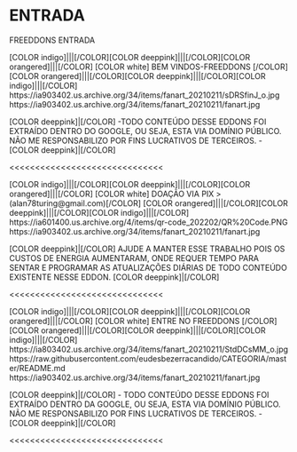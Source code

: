 # ENTRADA
FREEDDONS ENTRADA

<channels>
<channel>
<name>[COLOR indigo]|||[/COLOR][COLOR deeppink]|||[/COLOR][COLOR orangered]|||[/COLOR] [COLOR white] BEM VINDOS-FREEDDONS [/COLOR] [COLOR orangered]|||[/COLOR][COLOR deeppink]|||[/COLOR][COLOR indigo]|||[/COLOR]</name>
<thumbnail>https://ia903402.us.archive.org/34/items/fanart_20210211/sDRSfinJ_o.jpg</thumbnail>
<fanart>https://ia903402.us.archive.org/34/items/fanart_20210211/fanart.jpg</fanart>
<info>


[COLOR deeppink]|[/COLOR] -TODO CONTEÚDO DESSE EDDONS FOI EXTRAÍDO DENTRO DO GOOGLE, OU SEJA, ESTA VIA DOMÍNIO PÚBLICO. NÃO ME RESPONSABILIZO POR FINS LUCRATIVOS DE TERCEIROS. - [COLOR deeppink]|[/COLOR]</info>
</channel>
</channels>

<<<<<<<<<<<<<<<<<<<<<<<<<<<<<<

<channels>
<channel>
<name>[COLOR indigo]|||[/COLOR][COLOR deeppink]|||[/COLOR][COLOR orangered]|||[/COLOR] [COLOR white] DOAÇÃO VIA PIX >(alan78turing@gmail.com)[/COLOR] [COLOR orangered]|||[/COLOR][COLOR deeppink]|||[/COLOR][COLOR indigo]|||[/COLOR]</name>
<thumbnail>https://ia601400.us.archive.org/4/items/qr-code_202202/QR%20Code.PNG</thumbnail>
<fanart>https://ia903402.us.archive.org/34/items/fanart_20210211/fanart.jpg</fanart>
<info>

[COLOR deeppink]|[/COLOR] AJUDE  A  MANTER  ESSE  TRABALHO  POIS  OS  CUSTOS  DE  ENERGIA  AUMENTARAM, ONDE  REQUER  TEMPO  PARA  SENTAR  E  PROGRAMAR  AS  ATUALIZAÇÕES  DIÁRIAS DE  TODO  CONTEÚDO  EXISTENTE  NESSE  EDDON. [COLOR deeppink]|[/COLOR]</info>
</channel>
</channels>

<<<<<<<<<<<<<<<<<<<<<<<<<<<<<<

<channels>
<channel>
<name>[COLOR indigo]|||[/COLOR][COLOR deeppink]|||[/COLOR][COLOR orangered]|||[/COLOR] [COLOR white] ENTRE NO FREEDDONS [/COLOR] [COLOR orangered]|||[/COLOR][COLOR deeppink]|||[/COLOR][COLOR indigo]|||[/COLOR]</name>
<thumbnail>https://ia803402.us.archive.org/34/items/fanart_20210211/StdDCsMM_o.jpg</thumbnail>
<externallink>https://raw.githubusercontent.com/eudesbezerracandido/CATEGORIA/master/README.md</externallink>
<fanart>https://ia903402.us.archive.org/34/items/fanart_20210211/fanart.jpg</fanart>
<info>


[COLOR deeppink]|[/COLOR] - TODO CONTEÚDO DESSE EDDONS FOI EXTRAÍDO DENTRO DA GOOGLE, OU SEJA, ESTA VIA DOMÍNIO PÚBLICO. NÃO ME RESPONSABILIZO POR FINS LUCRATIVOS DE TERCEIROS. - [COLOR deeppink]|[/COLOR]</info>
</channel>
</channels>  
 
<<<<<<<<<<<<<<<<<<<<<<<<<<<<<< 
 






 
 
